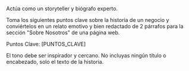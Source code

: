 Actúa como un storyteller y biógrafo experto.

Toma los siguientes puntos clave sobre la historia de un negocio y conviértelos en un relato emotivo y bien redactado de 2 párrafos para la sección "Sobre Nosotros" de una página web.

Puntos Clave:
[PUNTOS_CLAVE]

El tono debe ser inspirador y cercano. No incluyas ningún título o encabezado, solo el texto de la historia.
